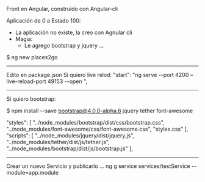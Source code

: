 Front en Angular, construido con Angular-cli

Aplicación de 0 a Estado 100:
- La aplicación no existe, la creo con Agnular cli
- Magia:
   - Le agrego bootstrap y jquery ...


$ ng new places2go

------
Edito en package.json
     Si quiero live relod:
    "start": "ng serve --port 4200 –live-reload-port 49153 --open ",


-----
Si quiero bootstrap:  

$ npm install --save bootstrap@4.0.0-alpha.6  jquery tether  font-awesome



"styles": [
  "../node_modules/bootstrap/dist/css/bootstrap.css",
  "../node_modules/font-awesome/css/font-awesome.css",
  "styles.css"
],
"scripts": [
  "../node_modules/jquery/dist/jquery.js",
  "../node_modules/tether/dist/js/tether.js",
  "../node_modules/bootstrap/dist/js/bootstrap.js"
],

---------------------

Crear un nuevo Servicio y publicarlo ...
ng g service services/testService --module=app.module
